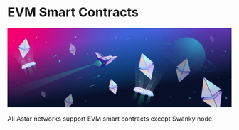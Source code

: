 # EVM Smart Contracts

![EVM smart contracts](/docs/build/img/evm.png)

All Astar networks support EVM smart contracts except Swanky node.

<br/>
